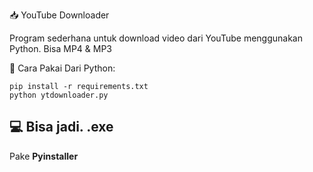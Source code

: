 📥 YouTube Downloader

Program sederhana untuk download video dari YouTube menggunakan Python.
Bisa MP4 & MP3

🚀 Cara Pakai
Dari Python:
```
pip install -r requirements.txt
python ytdownloader.py
```
## 💻 Bisa jadi. **.exe**

Pake **Pyinstaller**
